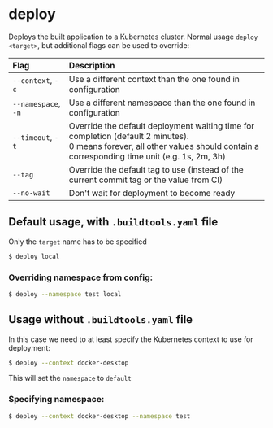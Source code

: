 # deploy

Deploys the built application to a Kubernetes cluster. Normal usage `deploy <target>`, but additional flags can be used to override:

|      Flag             |                   Description                                                   |
| :-------------------- | :-------------------------------------------------------------------------------|
| `--context`, `-c`           | Use a different context than the one found in configuration                     |
| `--namespace`, `-n`         | Use a different namespace than the one found in configuration                   |
| `--timeout`, `-t`           | Override the default deployment waiting time for completion (default 2 minutes). <br>0 means forever, all other values should contain a corresponding time unit (e.g. 1s, 2m, 3h)|
| `--tag`                    | Override the default tag to use (instead of the current commit tag or the value from CI) |
 | `--no-wait`                | Don't wait for deployment to become ready |

## Default usage, with `.buildtools.yaml` file
Only the `target` name has to be specified
```sh
$ deploy local
```

### Overriding namespace from config:
```sh
$ deploy --namespace test local
```


## Usage without `.buildtools.yaml` file
In this case we need to at least specify the Kubernetes context to use for deployment:
```sh
$ deploy --context docker-desktop
```

This will set the `namespace` to `default`

### Specifying namespace:
```sh
$ deploy --context docker-desktop --namespace test
```
